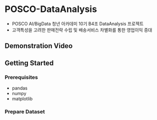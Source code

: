 # POSCO-DataAnalysis  
- POSCO AI/BigData 청년 아카데미 10기 B4조 DataAnalysis 프로젝트
- 고객특성을 고려한 판매전략 수립 및 배송서비스 차별화를 통한 영업이익 증대


## Demonstration Video


## Getting Started

### Prerequisites
- pandas
- numpy
- matplotlib

### Prepare Dataset
